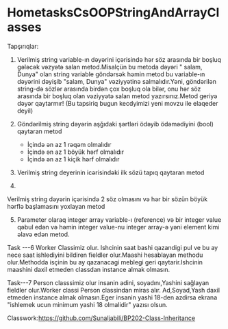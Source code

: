 # HometasksCsOOPStringAndArrayClasses

Tapşırıqlar:


 1. Verilmiş string variable-ın dəyərini içərisində hər söz arasında bir boşluq gələcək vəzyətə salan metod.Misalçün bu metoda dəyəri " salam,      Dunya" olan string variable göndərsək həmin metod bu variable-ın dəyərini dəyişib "salam, Dunya" vəziyyətinə salmalıdır.Yəni, göndərilən string-də sözlər arasında birdən çox boşluq ola bilər, onu hər söz arasında bir boşluq olan vəziyyətə  salan metod yazırsınız.Metod geriyə dəyər qaytarmır! (Bu tapsiriq bugun kecdyimizi yeni movzu ile elaqeder deyil)


2. Göndərilmiş string dəyərin aşğıdaki şərtləri ödəyib ödəmədiyini (bool) qaytaran metod
    - İçində ən az 1 rəqəm olmalıdır
    - İçində ən az 1 böyük hərf olmalıdır
    - İçində ən az 1 kiçik hərf olmalıdır


3. Verilmiş string deyerinin icərisindəki ilk sözü tapıq qaytaran metod


4.
 Verilmiş string dəyərin içərisində 2 söz olmasını və hər bir sözün böyük hərflə başlamasını yoxlayan metod



5. Parameter olaraq integer array variable-ı (reference) və bir integer value qəbul edən və həmin integer value-nu integer array-ə yəni element kimi əlavə edən metod.



Task ---6
Worker Classimiz olur. Ishcinin saat bashi qazandigi pul ve bu ay nece saat ishlediyini bildiren fieldler olur.Maashi hesablayan methodu olur.Methodda isçinin bu ay qazanacagi  meblegi geri qaytarir.Ishcinin maashini daxil etmeden classdan instance almak olmasın.

Task---7
Person classsimiz olur insanin adini, soyadını,Yashini sağlayan fieldler olur.Worker classi Person classindan miras alır. Ad,Soyad,Yash daxil etmeden instance almak olmasın.Eger insanin yashi 18-den azdirsa ekrana "ishlemek ucun minimum yashi 18 olmalidir" yazısı olsun.

Classwork:https://github.com/Sunaljabili/BP202-Class-Inheritance

